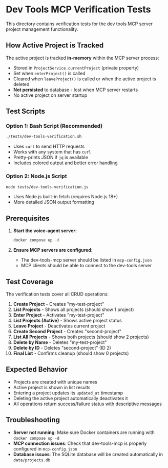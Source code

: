 # Dev Tools MCP Verification Tests

This directory contains verification tests for the dev tools MCP server project management functionality.

## How Active Project is Tracked

The active project is tracked **in-memory** within the MCP server process:
- Stored in `ProjectService.currentProject` (private property)
- Set when `enterProject()` is called
- Cleared when `leaveProject()` is called or when the active project is deleted
- **Not persisted** to database - lost when MCP server restarts
- No active project on server startup

## Test Scripts

### Option 1: Bash Script (Recommended)
```bash
./tests/dev-tools-verification.sh
```
- Uses `curl` to send HTTP requests
- Works with any system that has `curl`
- Pretty-prints JSON if `jq` is available
- Includes colored output and better error handling

### Option 2: Node.js Script
```bash
node tests/dev-tools-verification.js
```
- Uses Node.js built-in fetch (requires Node.js 18+)
- More detailed JSON output formatting

## Prerequisites

1. **Start the voice-agent server:**
   ```bash
   docker compose up -d
   ```

2. **Ensure MCP servers are configured:**
   - The dev-tools-mcp server should be listed in `mcp-config.json`
   - MCP clients should be able to connect to the dev-tools server

## Test Coverage

The verification tests cover all CRUD operations:

1. **Create Project** - Creates "my-test-project"
2. **List Projects** - Shows all projects (should show 1 project)
3. **Enter Project** - Activates "my-test-project"
4. **List Projects (Active)** - Shows active project status
5. **Leave Project** - Deactivates current project
6. **Create Second Project** - Creates "second-project"
7. **List All Projects** - Shows both projects (should show 2 projects)
8. **Delete by Name** - Deletes "my-test-project"
9. **Delete by ID** - Deletes "second-project" (ID 2)
10. **Final List** - Confirms cleanup (should show 0 projects)

## Expected Behavior

- Projects are created with unique names
- Active project is shown in list results
- Entering a project updates its `updated_at` timestamp
- Deleting the active project automatically deactivates it
- All operations return success/failure status with descriptive messages

## Troubleshooting

- **Server not running**: Make sure Docker containers are running with `docker compose up -d`
- **MCP connection issues**: Check that dev-tools-mcp is properly configured in `mcp-config.json`
- **Database issues**: The SQLite database will be created automatically in `data/projects.db` 